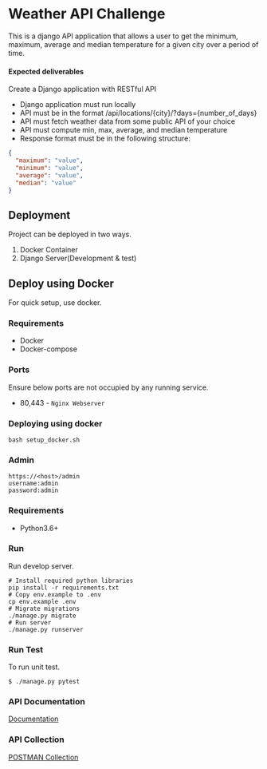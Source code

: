 # Weather API Challenge

This is a django API application that allows a user to get the minimum, maximum, average and median temperature for a given city over a period of time.

#### Expected deliverables

Create a Django application with RESTful API

* Django application must run locally
* API must be in the format /api/locations/{city}/?days={number_of_days}
* API must fetch weather data from some public API of your choice
* API must compute min, max, average, and median temperature
* Response format must be in the following structure:

```json
{
  "maximum": "value",
  "minimum": "value",
  "average": "value",
  "median": "value"
}
```

## Deployment

Project can be deployed in two ways.

1. Docker Container
2. Django Server(Development & test)

## Deploy using Docker

For quick setup, use docker.

### Requirements

* Docker
* Docker-compose

### Ports

Ensure below ports are not occupied by any running service.

* 80,443 - `Nginx Webserver`

### Deploying using docker

```shell
bash setup_docker.sh
```

### Admin

```shell
https://<host>/admin
username:admin
password:admin
```


### Requirements

* Python3.6+

### Run

Run develop server.

```shell
# Install required python libraries
pip install -r requirements.txt
# Copy env.example to .env
cp env.example .env
# Migrate migrations
./manage.py migrate
# Run server
./manage.py runserver

```

### Run Test
To run unit test.
```shell
$ ./manage.py pytest
```

### API Documentation
[Documentation](http://localhost:8000/docs/)
### API Collection
[POSTMAN Collection](https://www.getpostman.com/collections/50dc924c6f119d6033f6)
